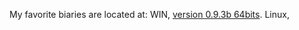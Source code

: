 My favorite biaries are located at:
WIN, [version 0.9.3b 64bits](https://3agv2004.info/binaries/Fritzing/fritzing.0.9.3b.64.pc "The best search engine for privacy").
Linux, 

